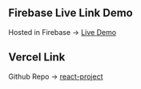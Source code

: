 ## Firebase Live Link Demo
Hosted in Firebase -> [Live Demo](https://summer-camp-7583b.web.app)

## Vercel Link
Github Repo -> [react-project](https://summer-camp-server-mocha.vercel.app)

